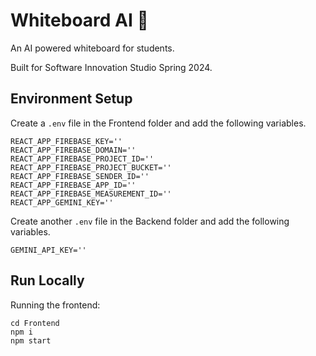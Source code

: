 # Whiteboard AI 🎨
An AI powered whiteboard for students. 

Built for Software Innovation Studio Spring 2024.

## Environment Setup
Create a `.env` file in the Frontend folder and add the following variables.
```
REACT_APP_FIREBASE_KEY=''
REACT_APP_FIREBASE_DOMAIN=''
REACT_APP_FIREBASE_PROJECT_ID=''
REACT_APP_FIREBASE_PROJECT_BUCKET=''
REACT_APP_FIREBASE_SENDER_ID=''
REACT_APP_FIREBASE_APP_ID=''
REACT_APP_FIREBASE_MEASUREMENT_ID=''
REACT_APP_GEMINI_KEY=''
```

Create another `.env` file in the Backend folder and add the following variables.
```
GEMINI_API_KEY=''
```

## Run Locally
Running the frontend:
```
cd Frontend
npm i
npm start
```
